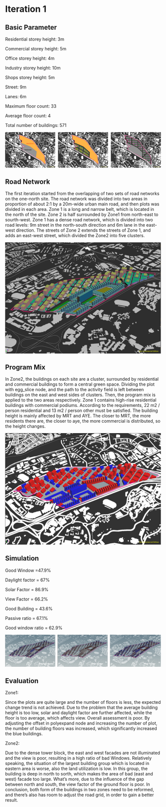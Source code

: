 
# Iteration 1

## Basic Parameter 

Residential storey height: 3m

Commercial storey height: 5m

Office storey height: 4m

Industry storey height: 10m

Shops storey height: 5m

Street: 9m

Lanes: 6m

Maximum floor count: 33

Average floor count: 4

Total number of buildings: 571

![gras](imgs/1.jpg)

## Road Network

The first iteration started from the overlapping of two sets of road networks on the one-north site. The road network was divided into two areas in proportion of about 2:1 by a 20m-wide urban main road, and then plots was divided in each area. Zone 1 is a long and narrow belt, which is located in the north of the site. Zone 2 is half surrounded by Zone1 from north-east to sourth-west. Zone 1 has a dense road network, which is divided into two road levels: 9m street in the north-south direction and 6m lane in the east-west direction. The streets of Zone 2 extends the streets of Zone 1, and adds an east-west street, which divided the Zone2 into five clusters.

![gras](imgs/2.jpg)

## Program Mix

In Zone2, the buildings on each site are a cluster, surrounded by residential and commercial buildings to form a central green space. Dividing the plot with egg_slice node, and the path to the activity field is left between buildings on the east and west sides of clusters. Then, the program mix is applied to the two areas respectively. Zone 1 contains high-rise residential buildings with commercial podiums. According to the requirements, 22 m2 / person residential and 13 m2 / person other must be satisfied. The building height is mainly affected by MRT and AYE. The closer to MRT, the more residents there are, the closer to aye, the more commercial is distributed, so the height changes.

![gras](imgs/3.jpg)

## Simulation

Good Window =47.9% 

Daylight factor = 67%

Solar Factor = 86.9% 

View Factor = 66.2%

Good Building = 43.6%

Passive ratio = 67.1%

Good window ratio = 62.9%

![gras](imgs/4.jpg)

## Evaluation

Zone1:

Since the plots are quite large and the number of floors is less, the expected change trend is not achieved. Due to the problem that the average building height is too low, solar and daylight factor are further affected, while the floor is too average, which affects view. Overall assessment is poor. By adjusting the offset in polyexpand node and increasing the number of plot, the number of building floors was increased, which significantly increased the blue buildings. 

Zone2:

Due to the dense tower block, the east and west facades are not illuminated and the view is poor, resulting in a high ratio of bad Windows. Relatively speaking, the situation of the largest building group which is located in eastern area is worse, also the land utilization is low. In this group, the building is deep in north to sorth, which makes the area of bad (east and west) facade too large. What’s more, due to the influence of the gap between north and south, the view factor of the ground floor is poor.
In conclusion, both form of the buildings in two zones need to be reformed, and there’s also has room to adjust the road grid, in order to gain a better result.

